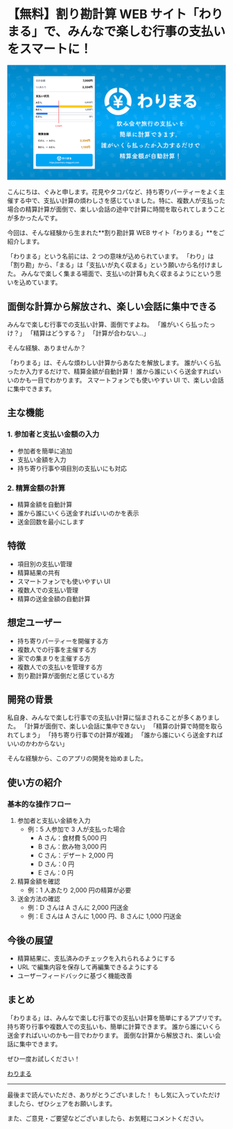 # 【無料】割り勘計算 WEB サイト「わりまる」で、みんなで楽しむ行事の支払いをスマートに！

![CoverImage](images/20250528_warikan-app/cover.png)

こんにちは、ぐみと申します。花見やタコパなど、持ち寄りパーティーをよく主催する中で、支払い計算の煩わしさを感じていました。特に、複数人が支払った場合の精算計算が面倒で、楽しい会話の途中で計算に時間を取られてしまうことが多かったんです。

今回は、そんな経験から生まれた**割り勘計算 WEB サイト「わりまる」**をご紹介します。

「わりまる」という名前には、2 つの意味が込められています。
「わり」は「割り勘」から、「まる」は「支払いが丸く収まる」という願いから名付けました。
みんなで楽しく集まる場面で、支払いの計算も丸く収まるようにという思いを込めています。

## 面倒な計算から解放され、楽しい会話に集中できる

みんなで楽しむ行事での支払い計算、面倒ですよね。
「誰がいくら払ったっけ？」
「精算はどうする？」
「計算が合わない...」

そんな経験、ありませんか？

「わりまる」は、そんな煩わしい計算からあなたを解放します。
誰がいくら払ったか入力するだけで、精算金額が自動計算！
誰から誰にいくら送金すればいいのかも一目でわかります。
スマートフォンでも使いやすい UI で、楽しい会話に集中できます。

## 主な機能

### 1. 参加者と支払い金額の入力

- 参加者を簡単に追加
- 支払い金額を入力
- 持ち寄り行事や項目別の支払いにも対応

### 2. 精算金額の計算

- 精算金額を自動計算
- 誰から誰にいくら送金すればいいのかを表示
- 送金回数を最小にします

## 特徴

- 項目別の支払い管理
- 精算結果の共有
- スマートフォンでも使いやすい UI
- 複数人での支払い管理
- 精算の送金金額の自動計算

## 想定ユーザー

- 持ち寄りパーティーを開催する方
- 複数人での行事を主催する方
- 家での集まりを主催する方
- 複数人での支払いを管理する方
- 割り勘計算が面倒だと感じている方

## 開発の背景

私自身、みんなで楽しむ行事での支払い計算に悩まされることが多くありました。
「計算が面倒で、楽しい会話に集中できない」
「精算の計算で時間を取られてしまう」
「持ち寄り行事での計算が複雑」
「誰から誰にいくら送金すればいいのかわからない」

そんな経験から、このアプリの開発を始めました。

## 使い方の紹介

### 基本的な操作フロー

1. 参加者と支払い金額を入力
   - 例：5 人参加で 3 人が支払った場合
     - A さん：食材費 5,000 円
     - B さん：飲み物 3,000 円
     - C さん：デザート 2,000 円
     - D さん：0 円
     - E さん：0 円
2. 精算金額を確認
   - 例：1 人あたり 2,000 円の精算が必要
3. 送金方法の確認
   - 例：D さんは A さんに 2,000 円送金
   - 例：E さんは A さんに 1,000 円、B さんに 1,000 円送金

## 今後の展望

- 精算結果に、支払済みのチェックを入れられるようにする
- URL で編集内容を保存して再編集できるようにする
- ユーザーフィードバックに基づく機能改善

## まとめ

「わりまる」は、みんなで楽しむ行事での支払い計算を簡単にするアプリです。
持ち寄り行事や複数人での支払いも、簡単に計算できます。
誰から誰にいくら送金すればいいのかも一目でわかります。
面倒な計算から解放され、楽しい会話に集中できます。

ぜひ一度お試しください！

[わりまる](https://warimaru.meggumi.com/)

---

最後まで読んでいただき、ありがとうございました！
もし気に入っていただけましたら、ぜひシェアをお願いします。

また、ご意見・ご要望などございましたら、お気軽にコメントください。
